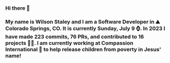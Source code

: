 ### Hi there 👋

### My name is Wilson Staley and I am a Software Developer in ⛰ Colorado Springs, CO.  It is currently Sunday, July 9 ⌚. In 2023 I have made 223 commits, 76 PRs, and contributed to 16 projects 👨‍💻. I am currently working at Compassion International 🏢 to help release children from poverty in Jesus' name!